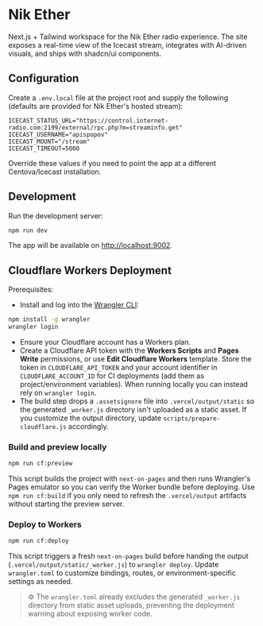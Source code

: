 # Nik Ether

Next.js + Tailwind workspace for the Nik Ether radio experience. The site exposes a real-time view of the Icecast stream, integrates with AI-driven visuals, and ships with shadcn/ui components.

## Configuration

Create a `.env.local` file at the project root and supply the following (defaults are provided for Nik Ether's hosted stream):

```
ICECAST_STATUS_URL="https://control.internet-radio.com:2199/external/rpc.php?m=streaminfo.get"
ICECAST_USERNAME="apispopov"
ICECAST_MOUNT="/stream"
ICECAST_TIMEOUT=5000
```

Override these values if you need to point the app at a different Centova/Icecast installation.

## Development

Run the development server:

```bash
npm run dev
```

The app will be available on [http://localhost:9002](http://localhost:9002).

## Cloudflare Workers Deployment

Prerequisites:

- Install and log into the [Wrangler CLI](https://developers.cloudflare.com/workers/wrangler/install-and-update/):

```bash
npm install -g wrangler
wrangler login
```

- Ensure your Cloudflare account has a Workers plan.
- Create a Cloudflare API token with the **Workers Scripts** and **Pages Write** permissions, or use **Edit Cloudflare Workers** template. Store the token in `CLOUDFLARE_API_TOKEN` and your account identifier in `CLOUDFLARE_ACCOUNT_ID` for CI deployments (add them as project/environment variables). When running locally you can instead rely on `wrangler login`.
- The build step drops a `.assetsignore` file into `.vercel/output/static` so the generated `_worker.js` directory isn't uploaded as a static asset. If you customize the output directory, update `scripts/prepare-cloudflare.js` accordingly.

### Build and preview locally

```bash
npm run cf:preview
```

This script builds the project with `next-on-pages` and then runs Wrangler's Pages emulator so you can verify the Worker bundle before deploying. Use `npm run cf:build` if you only need to refresh the `.vercel/output` artifacts without starting the preview server.

### Deploy to Workers

```bash
npm run cf:deploy
```

This script triggers a fresh `next-on-pages` build before handing the output (`.vercel/output/static/_worker.js`) to `wrangler deploy`. Update `wrangler.toml` to customize bindings, routes, or environment-specific settings as needed.

> ⚙️ The `wrangler.toml` already excludes the generated `_worker.js` directory from static asset uploads, preventing the deployment warning about exposing worker code.
